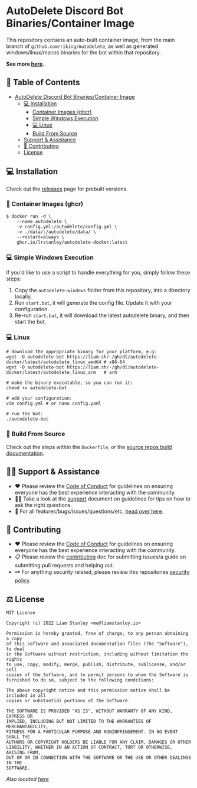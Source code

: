 # AutoDelete Discord Bot Binaries/Container Image

This repository contains an auto-built container image, from the main branch of `github.com/riking/AutoDelete`, as
well as generated windows/linux/macos binaries for the bot within that repository.

**See more [here](https://github.com/riking/AutoDelete).**

<!-- template:begin:toc -->
<!-- do not edit anything in this "template" block, its auto-generated -->
## :link: Table of Contents

- [AutoDelete Discord Bot Binaries/Container Image](#autodelete-discord-bot-binariescontainer-image)
  - [💻 Installation](#computer-installation)
    - [Container Images (ghcr)](#whale-container-images-ghcr)
    - [Simple Windows Execution](#computer-simple-windows-execution)
    - [💻 Linux](#computer-linux)
    - [Build From Source](#toolbox-build-from-source)
  - [Support &amp; Assistance](#raising_hand_man-support--assistance)
  - [🤝 Contributing](#handshake-contributing)
  - [License](#balance_scale-license)
<!-- template:end:toc -->

## :computer: Installation

Check out the [releases](https://github.com/lrstanley/autodelete-docker/releases)
page for prebuilt versions.

### :whale: Container Images (ghcr)

```console
$ docker run -d \
    --name autodelete \
    -v config.yml:/autodelete/config.yml \
    -v ./data/:/autodelete/data/ \
    --restart=always \
    ghcr.io/lrstanley/autodelete-docker:latest
```

### :computer: Simple Windows Execution

If you'd like to use a script to handle everything for you, simply follow these steps:

1. Copy the `autodelete-windows` folder from this repository, into a directory locally.
2. Run `start.bat`, it will generate the config file. Update it with your configuration.
3. Re-run `start.bat`, it will download the latest autodelete binary, and then start the bot.

### :computer: Linux

```console
# download the appropriate binary for your platform, e.g:
wget -O autodelete-bot https://liam.sh/-/gh/dl/autodelete-docker/latest/autodelete_linux_amd64 # x86-64
wget -O autodelete-bot https://liam.sh/-/gh/dl/autodelete-docker/latest/autodelete_linux_arm   # arm

# make the binary executable, so you can run it:
chmod +x autodelete-bot

# add your configuration:
vim config.yml # or nano config.yaml

# run the bot:
./autodelete-bot
```

### :toolbox: Build From Source

Check out the steps within the `Dockerfile`, or the [source repos build documentation](https://github.com/riking/AutoDelete/blob/master/docs/build.sh).

<!-- template:begin:support -->
<!-- do not edit anything in this "template" block, its auto-generated -->
## :raising_hand_man: Support & Assistance

* :heart: Please review the [Code of Conduct](.github/CODE_OF_CONDUCT.md) for
     guidelines on ensuring everyone has the best experience interacting with
     the community.
* :raising_hand_man: Take a look at the [support](.github/SUPPORT.md) document on
     guidelines for tips on how to ask the right questions.
* :lady_beetle: For all features/bugs/issues/questions/etc, [head over here](https://github.com/lrstanley/autodelete-docker/issues/new/choose).
<!-- template:end:support -->

<!-- template:begin:contributing -->
<!-- do not edit anything in this "template" block, its auto-generated -->
## :handshake: Contributing

* :heart: Please review the [Code of Conduct](.github/CODE_OF_CONDUCT.md) for guidelines
     on ensuring everyone has the best experience interacting with the
    community.
* :clipboard: Please review the [contributing](.github/CONTRIBUTING.md) doc for submitting
     issues/a guide on submitting pull requests and helping out.
* :old_key: For anything security related, please review this repositories [security policy](https://github.com/lrstanley/autodelete-docker/security/policy).
<!-- template:end:contributing -->

<!-- template:begin:license -->
<!-- do not edit anything in this "template" block, its auto-generated -->
## :balance_scale: License

```
MIT License

Copyright (c) 2022 Liam Stanley <me@liamstanley.io>

Permission is hereby granted, free of charge, to any person obtaining a copy
of this software and associated documentation files (the "Software"), to deal
in the Software without restriction, including without limitation the rights
to use, copy, modify, merge, publish, distribute, sublicense, and/or sell
copies of the Software, and to permit persons to whom the Software is
furnished to do so, subject to the following conditions:

The above copyright notice and this permission notice shall be included in all
copies or substantial portions of the Software.

THE SOFTWARE IS PROVIDED "AS IS", WITHOUT WARRANTY OF ANY KIND, EXPRESS OR
IMPLIED, INCLUDING BUT NOT LIMITED TO THE WARRANTIES OF MERCHANTABILITY,
FITNESS FOR A PARTICULAR PURPOSE AND NONINFRINGEMENT. IN NO EVENT SHALL THE
AUTHORS OR COPYRIGHT HOLDERS BE LIABLE FOR ANY CLAIM, DAMAGES OR OTHER
LIABILITY, WHETHER IN AN ACTION OF CONTRACT, TORT OR OTHERWISE, ARISING FROM,
OUT OF OR IN CONNECTION WITH THE SOFTWARE OR THE USE OR OTHER DEALINGS IN THE
SOFTWARE.
```

_Also located [here](LICENSE)_
<!-- template:end:license -->
